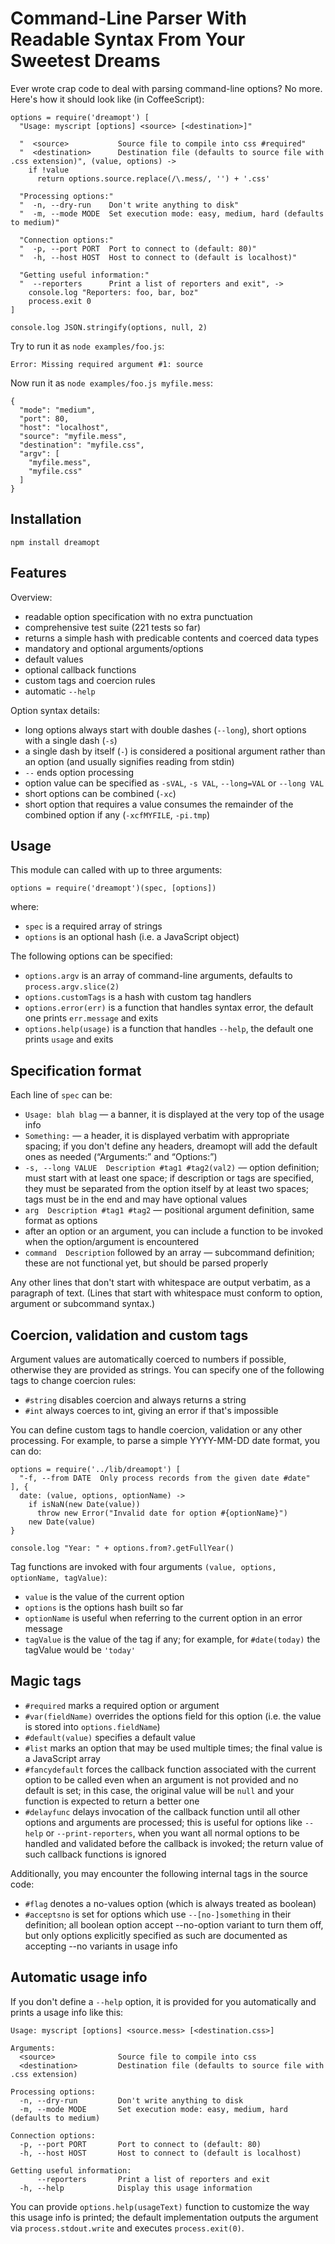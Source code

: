 Command-Line Parser With Readable Syntax From Your Sweetest Dreams
==================================================================

Ever wrote crap code to deal with parsing command-line options? No more. Here's how it should look like (in CoffeeScript):

    options = require('dreamopt') [
      "Usage: myscript [options] <source> [<destination>]"

      "  <source>           Source file to compile into css #required"
      "  <destination>      Destination file (defaults to source file with .css extension)", (value, options) ->
        if !value
          return options.source.replace(/\.mess/, '') + '.css'

      "Processing options:"
      "  -n, --dry-run    Don't write anything to disk"
      "  -m, --mode MODE  Set execution mode: easy, medium, hard (defaults to medium)"

      "Connection options:"
      "  -p, --port PORT  Port to connect to (default: 80)"
      "  -h, --host HOST  Host to connect to (default is localhost)"

      "Getting useful information:"
      "  --reporters      Print a list of reporters and exit", ->
        console.log "Reporters: foo, bar, boz"
        process.exit 0
    ]

    console.log JSON.stringify(options, null, 2)

Try to run it as `node examples/foo.js`:

    Error: Missing required argument #1: source

Now run it as `node examples/foo.js myfile.mess`:

    {
      "mode": "medium",
      "port": 80,
      "host": "localhost",
      "source": "myfile.mess",
      "destination": "myfile.css",
      "argv": [
        "myfile.mess",
        "myfile.css"
      ]
    }


Installation
------------

    npm install dreamopt


Features
--------

Overview:

* readable option specification with no extra punctuation
* comprehensive test suite (221 tests so far)
* returns a simple hash with predicable contents and coerced data types
* mandatory and optional arguments/options
* default values
* optional callback functions
* custom tags and coercion rules
* automatic `--help`

Option syntax details:

* long options always start with double dashes (`--long`), short options with a single dash (`-s`)
* a single dash by itself (`-`) is considered a positional argument rather than an option (and usually signifies reading from stdin)
* `--` ends option processing
* option value can be specified as `-sVAL`, `-s VAL`, `--long=VAL` or `--long VAL`
* short options can be combined (`-xc`)
* short option that requires a value consumes the remainder of the combined option if any (`-xcfMYFILE`, `-pi.tmp`)


Usage
-----

This module can called with up to three arguments:

    options = require('dreamopt')(spec, [options])

where:

* `spec` is a required array of strings
* `options` is an optional hash (i.e. a JavaScript object)

The following options can be specified:

* `options.argv` is an array of command-line arguments, defaults to `process.argv.slice(2)`
* `options.customTags` is a hash with custom tag handlers
* `options.error(err)` is a function that handles syntax error, the default one prints `err.message` and exits
* `options.help(usage)` is a function that handles `--help`, the default one prints `usage` and exits


Specification format
--------------------

Each line of `spec` can be:

* `Usage: blah blag` — a banner, it is displayed at the very top of the usage info
* `Something:` — a header, it is displayed verbatim with appropriate spacing; if you don't define any headers, dreamopt will add the default ones as needed (“Arguments:” and “Options:”)
* `-s, --long VALUE  Description #tag1 #tag2(val2)` — option definition; must start with at least one space; if description or tags are specified, they must be separated from the option itself by at least two spaces; tags must be in the end and may have optional values
* `arg  Description #tag1 #tag2` — positional argument definition, same format as options
* after an option or an argument, you can include a function to be invoked when the option/argument is encountered
* `command  Description` followed by an array — subcommand definition; these are not functional yet, but should be parsed properly

Any other lines that don't start with whitespace are output verbatim, as a paragraph of text. (Lines that start with whitespace must conform to option, argument or subcommand syntax.)


Coercion, validation and custom tags
------------------------------------

Argument values are automatically coerced to numbers if possible, otherwise they are provided as strings. You can specify one of the following tags to change coercion rules:

* `#string` disables coercion and always returns a string
* `#int` always coerces to int, giving an error if that's impossible

You can define custom tags to handle coercion, validation or any other processing. For example, to parse a simple YYYY-MM-DD date format, you can do:

    options = require('../lib/dreamopt') [
      "-f, --from DATE  Only process records from the given date #date"
    ], {
      date: (value, options, optionName) ->
        if isNaN(new Date(value))
          throw new Error("Invalid date for option #{optionName}")
        new Date(value)
    }

    console.log "Year: " + options.from?.getFullYear()

Tag functions are invoked with four arguments `(value, options, optionName, tagValue)`:

* `value` is the value of the current option
* `options` is the options hash built so far
* `optionName` is useful when referring to the current option in an error message
* `tagValue` is the value of the tag if any; for example, for `#date(today)` the tagValue would be `'today'`


Magic tags
----------

* `#required` marks a required option or argument
* `#var(fieldName)` overrides the options field for this option (i.e. the value is stored into `options.fieldName`)
* `#default(value)` specifies a default value
* `#list` marks an option that may be used multiple times; the final value is a JavaScript array
* `#fancydefault` forces the callback function associated with the current option to be called even when an argument is not provided and no default is set; in this case, the original value will be `null` and your function is expected to return a better one
* `#delayfunc` delays invocation of the callback function until all other options and arguments are processed; this is useful for options like `--help` or `--print-reporters`, when you want all normal options to be handled and validated before the callback is invoked; the return value of such callback functions is ignored

Additionally, you may encounter the following internal tags in the source code:

* `#flag` denotes a no-values option (which is always treated as boolean)
* `#acceptsno` is set for options which use `--[no-]something` in their definition; all boolean option accept --no-option variant to turn them off, but only options explicitly specified as such are documented as accepting --no variants in usage info


Automatic usage info
--------------------

If you don't define a `--help` option, it is provided for you automatically and prints a usage info like this:

    Usage: myscript [options] <source.mess> [<destination.css>]

    Arguments:
      <source>              Source file to compile into css
      <destination>         Destination file (defaults to source file with .css extension)

    Processing options:
      -n, --dry-run         Don't write anything to disk
      -m, --mode MODE       Set execution mode: easy, medium, hard (defaults to medium)

    Connection options:
      -p, --port PORT       Port to connect to (default: 80)
      -h, --host HOST       Host to connect to (default is localhost)

    Getting useful information:
          --reporters       Print a list of reporters and exit
      -h, --help            Display this usage information

You can provide `options.help(usageText)` function to customize the way this usage info is printed; the default implementation outputs the argument via `process.stdout.write` and executes `process.exit(0)`.
